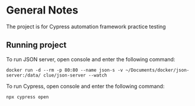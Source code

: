 # General Notes

The project is for Cypress automation framework practice testing

## Running project

To run JSON server, open console and enter the following command:

```console
docker run -d --rm -p 80:80 --name json-s -v ~/Documents/docker/json-server:/data/ clue/json-server --watch
```

To run Cypress, open console and enter the following command:

```console
npx cypress open 
```